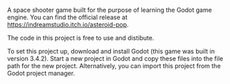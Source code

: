 A space shooter game built for the purpose of learning the Godot game engine. 
You can find the official release at https://indreamstudio.itch.io/asteroid-pop. 

The code in this project is free to use and distibute.

To set this project up, download and install Godot (this game was built in version 3.4.2).
Start a new project in Godot and copy these files into the file path for the new project.
Alternatively, you can import this project from the Godot project manager.
